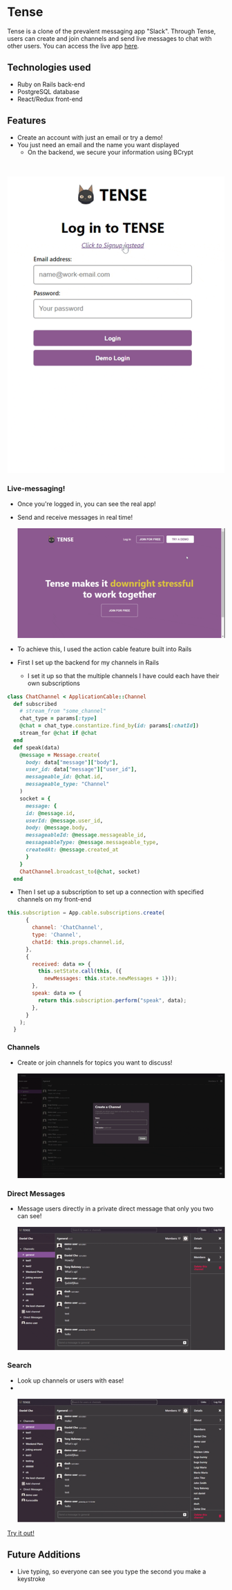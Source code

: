# Tense

Tense is a clone of the prevalent messaging app "Slack". Through Tense, users can create and join channels and send live messages to chat with other users. You can access the live app [here](https://tense-app.herokuapp.com/#/).
## Technologies used
- Ruby on Rails back-end
- PostgreSQL database
- React/Redux front-end

## Features

- Create an account with just an email or try a demo!
- You just need an email and the name you want displayed
  - On the backend, we secure your information using BCrypt

<br></br>
![session-form](/app/assets/images/readme/account.gif)

### Live-messaging!
- Once you're logged in, you can see the real app!
- Send and receive messages in real time!
<br></br>
![messaging](/app/assets/images/readme/messaging.gif)

- To achieve this, I used the action cable feature built into Rails
- First I set up the backend for my channels in Rails
  - I set it up so that the multiple channels I have could each have their own subscriptions
 
``` Ruby
class ChatChannel < ApplicationCable::Channel
  def subscribed
    # stream_from "some_channel"
    chat_type = params[:type]
    @chat = chat_type.constantize.find_by(id: params[:chatId])
    stream_for @chat if @chat
  end
  def speak(data)
    @message = Message.create(
      body: data["message"]["body"],
      user_id: data["message"]["user_id"],
      messageable_id: @chat.id,
      messageable_type: "Channel"
    )
    socket = { 
      message: {
      id: @message.id,
      userId: @message.user_id,
      body: @message.body,
      messageableId: @message.messageable_id,
      messageableType: @message.messageable_type,
      createdAt: @message.created_at
      }
    }
    ChatChannel.broadcast_to(@chat, socket)
  end

```
- Then I set up a subscription to set up a connection with specified channels on my front-end

``` Javascript
this.subscription = App.cable.subscriptions.create(
      { 
        channel: 'ChatChannel',
        type: 'Channel',
        chatId: this.props.channel.id,
      },
      {
        received: data => {
          this.setState.call(this, ({
            newMessages: this.state.newMessages + 1}));
        },
        speak: data => {
          return this.subscription.perform("speak", data);
        },
      }
    );
  }

```

### Channels
- Create or join channels for topics you want to discuss!
<br></br>
![messaging](/app/assets/images/readme/channel_creation.gif)

### Direct Messages
- Message users directly in a private direct message that only you two can see!
<br></br>
![messaging](/app/assets/images/readme/dm.gif)

### Search
- Look up channels or users with ease!
- <br></br>
![messaging](/app/assets/images/readme/search.gif)

[Try it out!](https://tense-app.herokuapp.com/#/)

## Future Additions
- Live typing, so everyone can see you type the second you make a keystroke

